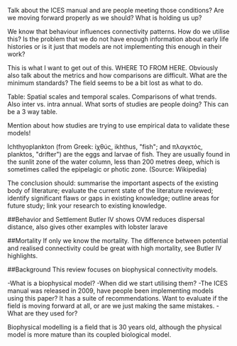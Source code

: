 Talk about the ICES manual and are people meeting those conditions? Are we moving forward properly as we should? What is holding us up? 

We know that behaviour influences connectivity patterns. How do we utilise this? Is the problem that we do not have enough information about early life histories or is it just that models are not implementing this enough in their work? 

This is what I want to get out of this. WHERE TO FROM HERE. Obviously also talk about the metrics and how comparisons are difficult. What are the minimum standards? The field seems to be a bit lost as what to do. 

Table: Spatial scales and temporal scales. Comparisons of what trends. Also inter vs. intra annual. What sorts of studies are people doing? This can be a 3 way table. 

Mention about how studies are trying to use empirical data to validate these models! 

Ichthyoplankton (from Greek: ἰχθύς, ikhthus, "fish"; and πλαγκτός, planktos, "drifter") are the eggs and larvae of fish. They are usually found in the sunlit zone of the water column, less than 200 metres deep, which is sometimes called the epipelagic or photic zone. (Source: Wikipedia)


The conclusion should:
summarise the important aspects of the existing body of literature;
evaluate the current state of the literature reviewed;
identify significant flaws or gaps in existing knowledge;
outline areas for future study;
link your research to existing knowledge.


##Behavior and Settlement
Butler IV shows OVM reduces dispersal distance, also gives other examples with lobster larave


##Mortality
If only we know the mortality. The difference between potential and realised connectivity could be great with high mortality, see Butler IV highlights. 


##Background
This review focuses on biophysical connectivity models. 

-What is a biophysical model? 
-When did we start utilising them? 
-The ICES manual was released in 2009, have people been implementing models using this paper? It has a suite of recommendations. Want to evaluate if the field is moving forward at all, or are we just making the same mistakes. 
-What are they used for?

Biophysical modelling is a field that is 30 years old, although the physical model is more mature than its coupled biological model.
